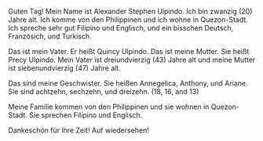 Guten Tag! Mein Name ist Alexander Stephen Ulpindo. Ich bin zwanzig (20) Jahre alt. Ich komme von den Philippinen und ich wohne in Quezon-Stadt. Ich spreche sehr gut Filipino und Englisch, und ein bisschen Deutsch, Französich, und Turkisch.

Das ist mein Vater. Er heißt Quincy Ulpindo. Das ist meine Mutter. Sie heißt Precy Ulpindo. Mein Vater ist dreiundvierzig (43) Jahre alt und meine Mutter ist siebenundvierzig (47) Jahre alt.

Das sind meine Geschwister. Sie heißen Annegelica, Anthony, und Ariane. Sie sind achtzehn, sechzehn, und dreizehn. (18, 16, and 13)

Meine Familie kommen von den Philippinen und sie wohnen in Quezon-Stadt. Sie sprechen Filipino und Englisch.

Dankeschön für ihre Zeit! Auf wiedersehen!



